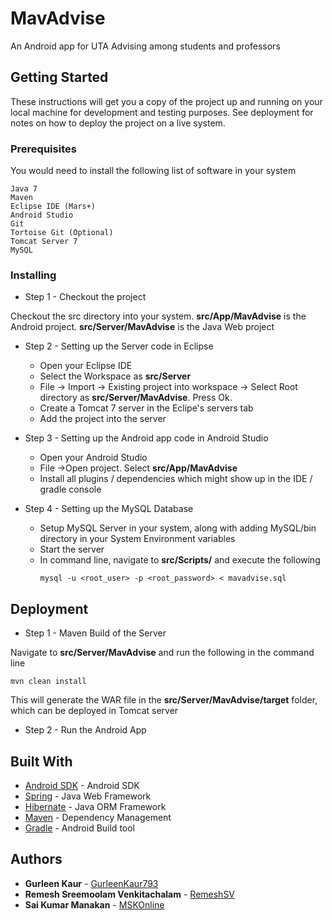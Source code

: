 # MavAdvise

An Android app for UTA Advising among students and professors

## Getting Started

These instructions will get you a copy of the project up and running on your local machine for development and testing purposes. See deployment for notes on how to deploy the project on a live system.

### Prerequisites

You would need to install the following list of software in your system

```
Java 7
Maven
Eclipse IDE (Mars+)
Android Studio
Git
Tortoise Git (Optional)
Tomcat Server 7
MySQL
```

### Installing

* Step 1 - Checkout the project

Checkout the src directory into your system. **src/App/MavAdvise** is the Android project. **src/Server/MavAdvise** is the Java Web project

* Step 2 - Setting up the Server code in Eclipse

	- Open your Eclipse IDE
	- Select the Workspace as **src/Server**
	- File -> Import -> Existing project into workspace -> Select Root directory as **src/Server/MavAdvise**. Press Ok.
	- Create a Tomcat 7 server in the Eclipe's servers tab
	- Add the project into the server

* Step 3 - Setting up the Android app code in Android Studio

	- Open your Android Studio
	- File ->Open project. Select **src/App/MavAdvise**
	- Install all plugins / dependencies which might show up in the IDE / gradle console
	
* Step 4 - Setting up the MySQL Database

	- Setup MySQL Server in your system, along with adding MySQL/bin directory in your System Environment variables
	- Start the server
	- In command line, navigate to **src/Scripts/** and execute the following
		```
		mysql -u <root_user> -p <root_password> < mavadvise.sql
		```
		
## Deployment

* Step 1 - Maven Build of the Server

Navigate to **src/Server/MavAdvise** and run the following in the command line

```
mvn clean install
```

This will generate the WAR file in the  **src/Server/MavAdvise/target** folder, which can be deployed in Tomcat server

* Step 2 - Run the Android App

## Built With

* [Android SDK](https://developer.android.com/studio/index.html) - Android SDK
* [Spring](https://spring.io/) - Java Web Framework
* [Hibernate](http://hibernate.org/) - Java ORM Framework
* [Maven](https://maven.apache.org/) - Dependency Management
* [Gradle](https://gradle.org/) - Android Build tool

## Authors

* **Gurleen Kaur** - [GurleenKaur793](https://github.com/gurleenkaur793) 
* **Remesh Sreemoolam Venkitachalam** - [RemeshSV](https://github.com/remeshsv)
* **Sai Kumar Manakan** - [MSKOnline](https://github.com/mskonline)